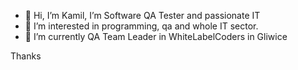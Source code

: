 - 👋 Hi, I’m Kamil, I’m Software QA Tester and passionate IT
- 👀 I’m interested in programming, qa and whole IT sector.
- 🌱 I’m currently QA Team Leader in WhiteLabelCoders in Gliwice

Thanks
